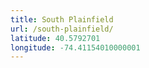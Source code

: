 ```yaml
---
title: South Plainfield
url: /south-plainfield/
latitude: 40.5792701
longitude: -74.41154010000001
---
```

